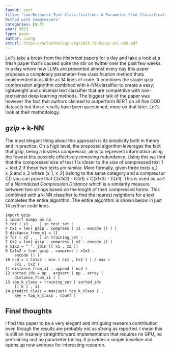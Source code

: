 ```yaml
---
layout: post
title: "Low-Resource Text Classification: A Parameter-Free Classification
Method with Compressors"
categories: [NLP]
year: 2023
type: paper
author: Jiang
exturl: https://aclanthology.org/2023.findings-acl.426.pdf
---
```

Let's take a break from the *historical* papers for a day and take a look at a fresh paper that's caused quite the stir on twitter over the past few weeks. In a day where new LLMs are presented almost every day this paper proposes a completely parameter-free classification method thats implemented in as little as 14 lines of code. 
It combines the staple gzip compression algorithm combined with k-NN classifier to create a easy, lightweight and universal text classifier that are competitive with non-pretrained deep learning methods. The biggest talk of the paper was however the fact that authors claimed to outperform BERT on all five OOD datasets but these results have been questioned, more on that later. Let's look at their methodology.

## *gzip* + k-NN
The most elegant thing about this approach is its simplicity both in theory and in practice. On a high level, the proposed algorithm leverages the fact that gzip, being a lossless compressor, aims to represent information using the fewest bits possible effectively removing redundancy. Using this we find that the compressed size of text 1 is closer to the size of compressed text 1 + text 2 if these two texts are similar. More formally, given three texts x_1, x_2 and x_3 where [x_1, x_2] belong to the same category and a compressor C() you can prove that C(x1x2) - C(x1) < C(x1x3) - C(x1). This is used as part of a *Normalized Compression Distance* which is a similarity measure between two strings based on the length of their compressed forms. This combined with a k-NN classifier to find the nearest neighbors for a text completes the entire algorithm. The entire algorithm is shown below in just 14 python code lines.

    import gzip
    2 import numpy as np
    3 for ( x1 , _ ) in test_set :
    4 Cx1 = len( gzip . compress ( x1 . encode () ) )
    5 distance_from_x1 = []
    6 for ( x2 , _ ) in training_set :
    7 Cx2 = len( gzip . compress ( x2 . encode () )
    8 x1x2 = " ". join ([ x1 , x2 ])
    9 Cx1x2 = len( gzip . compress ( x1x2 .
        encode () )
    10 ncd = ( Cx1x2 - min ( Cx1 , Cx2 ) ) / max (
        Cx1 , Cx2 )
    11 distance_from_x1 . append ( ncd )
    12 sorted_idx = np . argsort ( np . array (
        distance_from_x1 ) )
    13 top_k_class = training_set [ sorted_idx
        [: k ] , 1]
    14 predict_class = max(set( top_k_class ) ,
        key = top_k_class . count )

## Final thoughts
I find this paper to be a very elegant and intriguing research contribution even though the results are probably not as strong as reported. I mean this is still an insanely straightforward implementation that requires no GPU, no pretraining and no parameter tuning. It provides a simple baseline and opens up new avenues for interesting research.